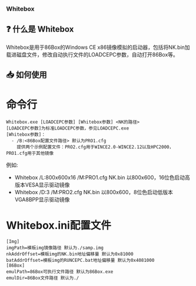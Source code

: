 ### Whitebox

## ❓ 什么是 Whitebox
Whitebox是用于86Box的Windows CE x86镜像模拟的启动器，包括将NK.bin加载进磁盘文件，修改自动执行文件的LOADCEPC参数，自动打开86Box等。
## 📥 如何使用
# 命令行
```
Whitebox.exe [LOADCEPC参数] [Whitebox参数] <NK的路径>
[LOADCEPC参数]为标准LOADCEPC参数，参见LOADCEPC.exe
[Whitebox参数]：
  - /B:<86Box配置文件路径> 默认为PRO1.cfg 
    提供两个示例配置文件：PRO2.cfg用于WINCE2.0-WINCE2.12以及HPC2000，PRO1.cfg用于其他镜像
```
 例如:
  - Whitebox /L:800x600x16 /M:PRO1.cfg NK.bin 以800x600，16位色启动高版本VESA显示驱动镜像
  - Whitebox /D:3 /M:PRO2.cfg NK.bin 以800x600，8位色启动低版本VGA8BPP显示驱动镜像

# Whitebox.ini配置文件
```
[Img]
imgPath=模板img镜像路径 默认为./samp.img
nkAddrOffset=模板img的NK.bin地址偏移量 默认为0x81000
batAddrOffset=模板img的RUNCEPC.bat地址偏移量 默认为0x4081000
[86Box]
emulPath=86Box可执行文件路径 默认为86Box.exe
emulDir=86Box文件路径 默认为./
```